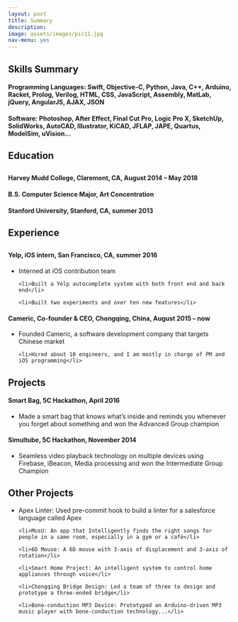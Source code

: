 ```yaml
---
layout: post
title: Summary
description: 
image: assets/images/pic11.jpg
nav-menu: yes
---
```


<h2>Skills Summary</h2>

<h4>Programming Languages: Swift, Objective-C, Python, Java, C++, Arduino, Racket, Prolog, Verilog, HTML, CSS, JavaScript, Assembly, MatLab, jQuery, AngularJS, AJAX, JSON</h4>

<h4>Software: Photoshop, After Effect, Final Cut Pro, Logic Pro X, SketchUp, SolidWorks, AutoCAD, Illustrator, KiCAD, JFLAP, JAPE, Quartus, ModelSim, uVision…</h4>

<h2>Education<h2>

<h4>Harvey Mudd College, Claremont, CA, August 2014 – May 2018</h4>
<h4>	B.S. Computer Science Major, Art Concentration</h4>

<h4>Stanford University, Stanford, CA, summer 2013</h4>

<h2>Experience<h2>

<h4>Yelp, iOS intern, San Francisco, CA, summer 2016</h4>

<ul>
	<li>Interned at iOS contribution team</li>

	<li>Built a Yelp autocomplete system with both front end and back end</li>

	<li>Built two experiments and over ten new features</li>
</ul>

<h4>Cameric, Co-founder & CEO, Chongqing, China, August 2015 – now</h4>

<ul>
	<li>Founded Cameric, a software development company that targets Chinese market</li>

	<li>Hired about 10 engineers, and I am mostly in charge of PM and iOS programming</li>
</ul>

<h2>Projects</h2>

<h4>Smart Bag, 5C Hackathon, April 2016</h4>

<ul>
	<li>Made a smart bag that knows what’s inside and reminds you whenever you forget about something and won the Advanced Group champion</li>
</ul>

<h4>Simultube, 5C Hackathon, November 2014</h4>

<ul>
	<li>Seamless video playback technology on multiple devices using Firebase, iBeacon, Media processing and won the Intermediate Group Champion</li>
</ul>

<h2>Other Projects</h2>

<ul>
	<li>Apex Linter: Used pre-commit hook to build a linter for a salesforce language called Apex</li>

	<li>MusU: An app that Intelligently finds the right songs for people in a same room, especially in a gym or a café</li>

	<li>6D Mouse: A 6D mouse with 3-axis of displacement and 3-axis of rotation</li>

	<li>Smart Home Project: An intelligent system to control home appliances through voice</li>

	<li>Chongqing Bridge Design: Led a team of three to design and prototype a three-ended bridge</li>

	<li>Bone-conduction MP3 Device: Prototyped an Arduino-driven MP3 music player with bone-conduction technology...</li>
</ul>